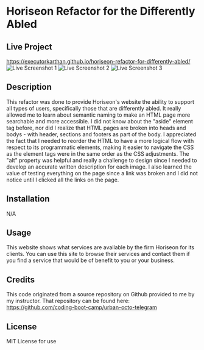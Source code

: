 # Horiseon Refactor for the Differently Abled
## Live Project
https://executorkarthan.github.io/horiseon-refactor-for-differently-abled/
![Live Screenshot 1](image.png)
![Live Screenshot 2](image.png)
![Live Screenshot 3](image.png)

## Description

This refactor was done to provide Horiseon's website the ability to support all types of users, specifically those that are differently abled. It really allowed me to learn about semantic naming to make an HTML page more searchable and more accessible. I did not know about the "aside" element tag before, nor did I realize that HTML pages are broken into heads and bodys - with header, sections and footers as part of the body. I appreciated the fact that I needed to reorder the HTML to have a more logical flow with respect to its programmatic elements, making it easier to navigate the CSS as the element tags were in the same order as the CSS adjustments. The "alt" property was helpful and really a challenge to design since I needed to develop an accurate written description for each image. I also learned the value of testing everything on the page since a link was broken and I did not notice until I clicked all the links on the page.


## Installation

N/A

## Usage

This website shows what services are available by the firm Horiseon for its clients. You can use this site to browse their services and contact them if you find a service that would be of benefit to you or your business. 

## Credits

This code originated from a source repository on Github provided to me by my instructor. That repository can be found here:
https://github.com/coding-boot-camp/urban-octo-telegram

## License

MIT License for use